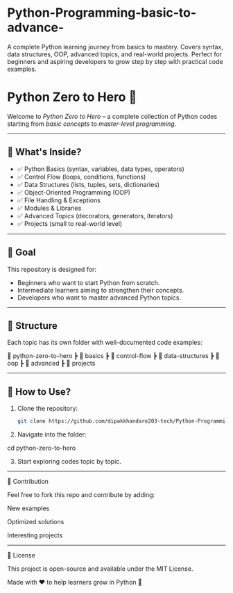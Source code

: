 # Python-Programming-basic-to-advance-
A complete Python learning journey from basics to mastery. Covers syntax, data structures, OOP, advanced topics, and real-world projects. Perfect for beginners and aspiring developers to grow step by step with practical code examples.

# Python Zero to Hero 🚀

Welcome to *Python Zero to Hero* – a complete collection of Python codes starting from *basic concepts* to *master-level programming*.

---

## 📌 What's Inside?
- ✅ Python Basics (syntax, variables, data types, operators)
- ✅ Control Flow (loops, conditions, functions)
- ✅ Data Structures (lists, tuples, sets, dictionaries)
- ✅ Object-Oriented Programming (OOP)
- ✅ File Handling & Exceptions
- ✅ Modules & Libraries
- ✅ Advanced Topics (decorators, generators, iterators)
- ✅ Projects (small to real-world level)

---

## 🎯 Goal
This repository is designed for:
- Beginners who want to start Python from scratch.
- Intermediate learners aiming to strengthen their concepts.
- Developers who want to master advanced Python topics.

---

## 📂 Structure
Each topic has its own folder with well-documented code examples:

📁 python-zero-to-hero ┣ 📂 basics ┣ 📂 control-flow ┣ 📂 data-structures ┣ 📂 oop ┣ 📂 advanced ┣ 📂 projects

---

## 🚀 How to Use?
1. Clone the repository:
   ```bash
   git clone https://github.com/dipakkhandare203-tech/Python-Programming-basic-to-advance-.git

2. Navigate into the folder:

cd python-zero-to-hero


3. Start exploring codes topic by topic.




---

🤝 Contribution

Feel free to fork this repo and contribute by adding:

New examples

Optimized solutions

Interesting projects



---

📜 License

This project is open-source and available under the MIT License.

Made with ❤️ to help learners grow in Python 🐍